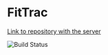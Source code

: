 # FitTrac
[Link to repository with the server](https://github.com/avicuna/p2-server " Server Repository")

![Build Status](https://codebuild.us-east-1.amazonaws.com/badges?uuid=eyJlbmNyeXB0ZWREYXRhIjoiZzRremM1VkZ2SGF5eUtCaEZjS3Q2VlpPY3dNL0dxTDZsSTV3Lys3bDl2T1lFdkh4ZEhTTGlFNVVnUkNHeldzbk43dDRJZmpSODY2VElLVG45d1ZtK0Y0PSIsIml2UGFyYW1ldGVyU3BlYyI6ImNuSWd5WFdCZnhkOThLOEEiLCJtYXRlcmlhbFNldFNlcmlhbCI6MX0%3D&branch=master)

